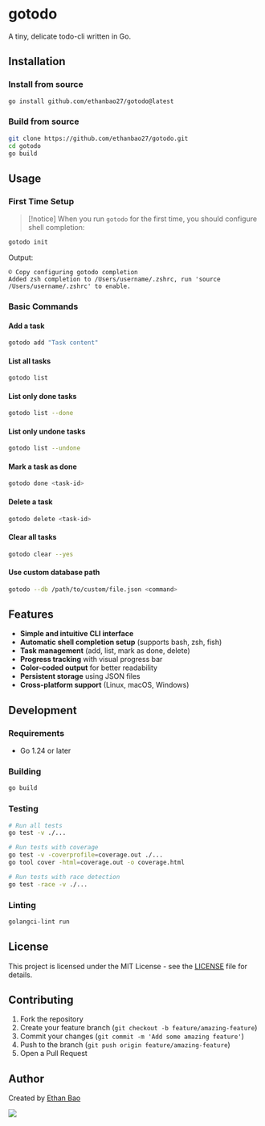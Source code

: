 # gotodo

A tiny, delicate todo-cli written in Go.

## Installation

### Install from source

```bash
go install github.com/ethanbao27/gotodo@latest
```

### Build from source

```bash
git clone https://github.com/ethanbao27/gotodo.git
cd gotodo
go build
```

## Usage

### First Time Setup

>[!notice]
> When you run `gotodo` for the first time, you should configure shell completion:

```bash
gotodo init
```

Output:
```
© Copy configuring gotodo completion
Added zsh completion to /Users/username/.zshrc, run 'source /Users/username/.zshrc' to enable.
```

### Basic Commands

#### Add a task

```bash
gotodo add "Task content"
```

#### List all tasks

```bash
gotodo list
```

#### List only done tasks

```bash
gotodo list --done
```

#### List only undone tasks

```bash
gotodo list --undone
```

#### Mark a task as done

```bash
gotodo done <task-id>
```

#### Delete a task

```bash
gotodo delete <task-id>
```

#### Clear all tasks

```bash
gotodo clear --yes
```

#### Use custom database path

```bash
gotodo --db /path/to/custom/file.json <command>
```

## Features

- **Simple and intuitive CLI interface**
- **Automatic shell completion setup** (supports bash, zsh, fish)
- **Task management** (add, list, mark as done, delete)
- **Progress tracking** with visual progress bar
- **Color-coded output** for better readability
- **Persistent storage** using JSON files
- **Cross-platform support** (Linux, macOS, Windows)

## Development

### Requirements

- Go 1.24 or later

### Building

```bash
go build
```

### Testing

```bash
# Run all tests
go test -v ./...

# Run tests with coverage
go test -v -coverprofile=coverage.out ./...
go tool cover -html=coverage.out -o coverage.html

# Run tests with race detection
go test -race -v ./...
```

### Linting

```bash
golangci-lint run
```

## License

This project is licensed under the MIT License - see the [LICENSE](LICENSE) file for details.

## Contributing

1. Fork the repository
2. Create your feature branch (`git checkout -b feature/amazing-feature`)
3. Commit your changes (`git commit -m 'Add some amazing feature'`)
4. Push to the branch (`git push origin feature/amazing-feature`)
5. Open a Pull Request

## Author

Created by [Ethan Bao](https://github.com/ethanbao27)

<a href="https://github.com/ethanbao27/gotodo/graphs/contributors">
  <img src="https://contrib.rocks/image?repo=ethanbao27/gotodo" />
</a>
